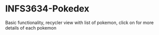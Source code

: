 # INFS3634-Pokedex

Basic functionality, recycler view with list of pokemon, click on for more details of each pokemon
